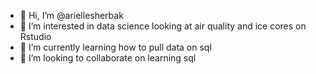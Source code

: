 - 👋 Hi, I’m @ariellesherbak
- 👀 I’m interested in data science looking at air quality and ice cores on Rstudio
- 🌱 I’m currently learning how to pull data on sql
- 💞️ I’m looking to collaborate on learning sql


<!---
ariellesherbak/ariellesherbak is a ✨ special ✨ repository because its `README.md` (this file) appears on your GitHub profile.
You can click the Preview link to take a look at your changes.
--->
